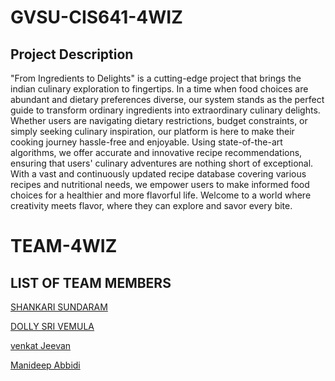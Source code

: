 # GVSU-CIS641-4WIZ
## Project Description
"From Ingredients to Delights" is a cutting-edge project that brings the indian culinary exploration to fingertips. In a time when food choices are abundant and dietary preferences diverse, our system stands as the perfect guide to transform ordinary ingredients into extraordinary culinary delights. Whether users are navigating dietary restrictions, budget constraints, or simply seeking culinary inspiration, our platform is here to make their cooking journey hassle-free and enjoyable. Using state-of-the-art algorithms, we offer accurate and innovative recipe recommendations, ensuring that users' culinary adventures are nothing short of exceptional. With a vast and continuously updated recipe database covering various recipes and nutritional needs, we empower users to make informed food choices for a healthier and more flavorful life. Welcome to a world where creativity meets flavor, where they can explore and savor every bite.


# TEAM-4WIZ 

## LIST OF TEAM MEMBERS

[SHANKARI SUNDARAM](https://github.com/shankymurali/CIS641-HW2-Sundaram)

[DOLLY SRI VEMULA](https://github.com/dolly101599/CIS641-HW2-Vemula)

[venkat Jeevan](https://github.com/VENKAT1706/CIS641-HW2-kadali) 

[Manideep Abbidi](https://github.com/manideepreddyabbidi/CIS641-HW2-Abbidi)


